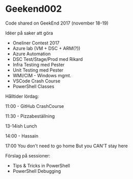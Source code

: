 # Geekend002
Code shared on GeekEnd 2017 (november 18-19)

Idéer på saker att göra  
- Oneliner Contest 2017  
- Azure lab (VM + DSC + ARM(?))  
- Azure Automation  
- DSC Test/Stage/Prod med Rikard  
- Infra Testing med Pester  
- Unit Testing med Pester  
- WMI/CIM - Windows mgmt.  
- VSCode Crash Course  
- PowerShell Classes  


Hålltider lördag:

11:00 - GitHub CrashCourse

11:30 -  Pizzabeställning

13-14ish Lunch

14:00 - Hassain

17:00 You don't need to go home
      But you CAN'T stay here

Förslag på sessioner:
- Tips & Tricks in PowerShell
- PowerShell Debugging  
